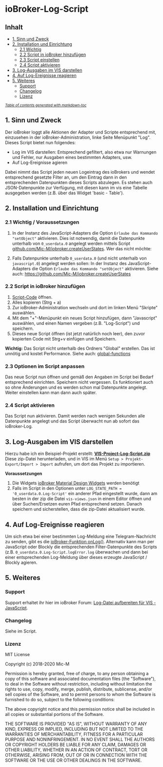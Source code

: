# ioBroker-Log-Script

## Inhalt

- [1. Sinn und Zweck](#1-sinn-und-zweck)
- [2. Installation und Einrichtung](#2-installation-und-einrichtung)
  * [2.1 Wichtig](#21-wichtig)
  * [2.2 Script in ioBroker hinzufügen](#22-script-in-iobroker-hinzuf-gen)
  * [2.3 Script einstellen](#23-script-einstellen)
  * [2.4 Script aktivieren](#24-script-aktivieren)
- [3. Log-Ausgaben im VIS darstellen](#3-log-ausgaben-im-vis-darstellen)
- [4. Auf Log-Ereignisse reagieren](#4-auf-log-ereignisse-reagieren)
- [5. Weiteres](#5-weiteres)
  * [Support](#support)
  * [Changelog](#changelog)
  * [Lizenz](#lizenz)

<small><i><a href='http://ecotrust-canada.github.io/markdown-toc/'>Table of contents generated with markdown-toc</a></i></small>


## 1. Sinn und Zweck

Der ioBroker loggt alle Aktionen der Adapter und Scripte entsprechend mit, einzusehen in der ioBroker-Administration, linke Seite Menüpunkt "Log".
Dieses Script bietet nun folgendes:
 * Log im VIS darstellen: Entsprechend gefiltert, also etwa nur Warnungen und Fehler, nur Ausgaben eines bestimmten Adapters, usw.
 * Auf Log-Ereignisse agieren
 
Dabei nimmt das Script jeden neuen Logeintrag des ioBrokers und wendet entsprechend gesetzte Filter an, 
um den Eintrag dann in den entsprechenden Datenpunkten dieses Scripts abzulegen.
Es stehen auch JSON-Datenpunkte zur Verfügung, mit diesen kann im vis eine Tabelle ausgegeben werden (z.B. über das Widget 'basic - Table').


## 2. Installation und Einrichtung

### 2.1 Wichtig / Voraussetzungen

1. In der Instanz des JavaScript-Adapters die Option `Erlaube das Kommando "setObject"` aktivieren. Dies ist notwendig, damit die Datenpunkte unterhalb von `0_userdata.0` angelegt werden mittels Script [github.com/Mic-M/iobroker.createUserStates](https://github.com/Mic-M/iobroker.createUserStates). Wer das nicht möchte: 

2. Falls Datenpunkte unterhalb `0_userdata.0` (und nicht unterhalb von `javascript.0`) angelegt werden sollen: In der Instanz des JavaScript-Adapters die Option `Erlaube das Kommando "setObject"` aktivieren. Siehe auch: https://github.com/Mic-M/iobroker.createUserStates


### 2.2 Script in ioBroker hinzufügen

1. [Script-Code](https://raw.githubusercontent.com/Mic-M/iobroker.logfile-script/master/iobroker_logfile-script.js) öffnen.
2. Alles kopieren (Strg + a)
3. Zur ioBroker-Administration wechseln und dort im linken Menü "Skripte" auswählen.
4. Mit dem "+"-Menüpunkt ein neues Script hinzufügen, dann "Javascript" auswählen, und einen Namen vergeben (z.B. "Log-Script") und speichern.
5. Dieses neue Script öffnen (ist jetzt natürlich noch leer), den zuvor kopierten Code mit Strg+v einfügen und Speichern.

**Wichtig:** Das Script nicht unterhalb des Ordners "Global" erstellen. Das ist unnötig und kostet Performance. Siehe auch: [global-functions](https://github.com/ioBroker/ioBroker.javascript/blob/master/docs/en/javascript.md#)

### 2.3 Optionen im Script anpassen

Das neue Script nun öffnen und gemäß den Angaben im Script bei Bedarf entsprechend einrichten. Speichern nicht vergessen.
Es funktioniert auch so ohne Änderungen und es werden schon mal Datenpunkte angelegt.
Weiter einstellen kann man dann auch später.

### 2.4 Script aktivieren

Das Script nun aktivieren. Damit werden nach wenigen Sekunden alle Datenpunkte angelegt und das Script überwacht nun ab sofort das ioBroker-Log.

## 3. Log-Ausgaben im VIS darstellen

Hierzu habe ich ein Beispiel-Projekt erstellt: **[VIS-Project-Log-Script.zip](https://github.com/Mic-M/iobroker.logfile-script/blob/master/VIS-Project-Log-Script.zip)**
Diese zip-Datei herunterladen, und in VIS im Menü `Setup > Projekt-Export/Import > Import` aufrufen, um dort das Projekt zu importieren.

**Voraussetzungen**
1. Die Widgets [ioBroker Material Design Widgets](https://github.com/Scrounger/ioBroker.vis-materialdesign) werden benötigt
2. Falls im Script in den Optionen unter `LOG_STATE_PATH = '0_userdata.0.Log-Script'` ein anderer Pfad eingestellt wurde, dann am besten in der zip die Datei `vis-views.json` in einem Editor öffnen und über Suchen/Ersetzen euren Pfad entsprechend setzen. Danach speichern und sicherstellen, dass die zip-Datei aktualisiert wurde.


## 4. Auf Log-Ereignisse reagieren

Um sich etwa bei einer bestimmten Log-Meldung eine Telegram-Nachricht zu senden, gibt es die [ioBroker-Funktion onLog()](https://github.com/ioBroker/ioBroker.javascript/blob/master/docs/en/javascript.md#onlog).
Alternativ kann man per JavaScript oder Blockly die entsprechenden Filter-Datenpunkte des Scripts (z.B. `0_userdata.0.Log-Script.logError.log` überwachen und dann bei einer entsprechenden Log-Meldung über dieses erzeugte JavaScript / Blockly agieren.

## 5. Weiteres

### Support
Support erhaltet ihr hier im ioBroker Forum: [Log-Datei aufbereiten für VIS - JavaScript](https://forum.iobroker.net/topic/13971/vorlage-log-datei-aufbereiten-f%C3%BCr-vis-javascript).


### Changelog

Siehe im Script.

### Lizenz

MIT License

Copyright (c) 2018-2020 Mic-M

Permission is hereby granted, free of charge, to any person obtaining a copy
of this software and associated documentation files (the "Software"), to deal
in the Software without restriction, including without limitation the rights
to use, copy, modify, merge, publish, distribute, sublicense, and/or sell
copies of the Software, and to permit persons to whom the Software is
furnished to do so, subject to the following conditions:

The above copyright notice and this permission notice shall be included in all
copies or substantial portions of the Software.

THE SOFTWARE IS PROVIDED "AS IS", WITHOUT WARRANTY OF ANY KIND, EXPRESS OR
IMPLIED, INCLUDING BUT NOT LIMITED TO THE WARRANTIES OF MERCHANTABILITY,
FITNESS FOR A PARTICULAR PURPOSE AND NONINFRINGEMENT. IN NO EVENT SHALL THE
AUTHORS OR COPYRIGHT HOLDERS BE LIABLE FOR ANY CLAIM, DAMAGES OR OTHER
LIABILITY, WHETHER IN AN ACTION OF CONTRACT, TORT OR OTHERWISE, ARISING FROM,
OUT OF OR IN CONNECTION WITH THE SOFTWARE OR THE USE OR OTHER DEALINGS IN THE
SOFTWARE.
